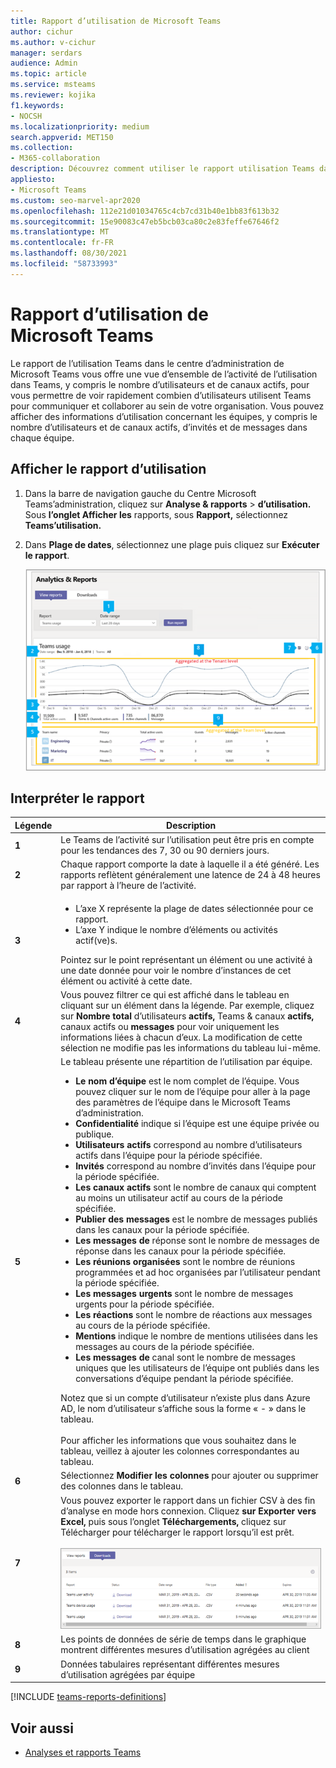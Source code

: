```yaml
---
title: Rapport d’utilisation de Microsoft Teams
author: cichur
ms.author: v-cichur
manager: serdars
audience: Admin
ms.topic: article
ms.service: msteams
ms.reviewer: kojika
f1.keywords:
- NOCSH
ms.localizationpriority: medium
search.appverid: MET150
ms.collection:
- M365-collaboration
description: Découvrez comment utiliser le rapport utilisation Teams dans le centre d’administration de Microsoft Teams pour obtenir une vue d’ensemble de l’activité des équipes dans votre organisation.
appliesto:
- Microsoft Teams
ms.custom: seo-marvel-apr2020
ms.openlocfilehash: 112e21d01034765c4cb7cd31b40e1bb83f613b32
ms.sourcegitcommit: 15e90083c47eb5bcb03ca80c2e83feffe67646f2
ms.translationtype: MT
ms.contentlocale: fr-FR
ms.lasthandoff: 08/30/2021
ms.locfileid: "58733993"
---
```

# <a name="microsoft-teams-usage-report"></a>Rapport d’utilisation de Microsoft Teams

Le rapport de l’utilisation Teams dans le centre d’administration de Microsoft Teams vous offre une vue d’ensemble de l’activité de l’utilisation dans Teams, y compris le nombre d’utilisateurs et de canaux actifs, pour vous permettre de voir rapidement combien d’utilisateurs utilisent Teams pour communiquer et collaborer au sein de votre organisation. Vous pouvez afficher des informations d’utilisation concernant les équipes, y compris le nombre d’utilisateurs et de canaux actifs, d’invités et de messages dans chaque équipe.

## <a name="view-the-usage-report"></a>Afficher le rapport d’utilisation

1. Dans la barre de navigation gauche du Centre Microsoft Teams’administration, cliquez sur **Analyse & rapports**  >  **d’utilisation.** Sous **l’onglet Afficher les** rapports, sous **Rapport,** sélectionnez **Teams’utilisation.**
2. Dans **Plage de dates**, sélectionnez une plage puis cliquez sur **Exécuter le rapport**.

    ![Capture d’écran Teams rapport d’utilisation de l’Teams dans le Centre d’administration avec des appels.](../media/teams-reports-teams-usage-with-callouts1.png "Capture d’écran du Teams d’utilisation de l’Teams dans le Centre d’administration Teams des appels")

## <a name="interpret-the-report"></a>Interpréter le rapport

|Légende |Description  |
|--------|-------------|
|**1**   |Le Teams de l’activité sur l’utilisation peut être pris en compte pour les tendances des 7, 30 ou 90 derniers jours. |
|**2**   |Chaque rapport comporte la date à laquelle il a été généré. Les rapports reflètent généralement une latence de 24 à 48 heures par rapport à l’heure de l’activité. |
|**3**   |<ul><li>L’axe X représente la plage de dates sélectionnée pour ce rapport.</li> <li> L’axe Y indique le nombre d’éléments ou activités actif(ve)s.</li> </ul>Pointez sur le point représentant un élément ou une activité à une date donnée pour voir le nombre d’instances de cet élément ou activité à cette date.|
|**4**   |Vous pouvez filtrer ce qui est affiché dans le tableau en cliquant sur un élément dans la légende. Par exemple, cliquez sur **Nombre total** d’utilisateurs **actifs,** Teams & canaux **actifs,** canaux actifs ou **messages** pour voir uniquement les informations liées à chacun d’eux. La modification de cette sélection ne modifie pas les informations du tableau lui-même. |
|**5**   |Le tableau présente une répartition de l’utilisation par équipe. <ul><li>**Le nom d’équipe** est le nom complet de l’équipe. Vous pouvez cliquer sur le nom de l’équipe pour aller à la page des paramètres de l’équipe dans le Microsoft Teams d’administration. </li> <li>**Confidentialité** indique si l’équipe est une équipe privée ou publique.</li> <li>**Utilisateurs actifs** correspond au nombre d’utilisateurs actifs dans l’équipe pour la période spécifiée.</li><li>**Invités** correspond au nombre d’invités dans l’équipe pour la période spécifiée.</li> <li>**Les canaux actifs** sont le nombre de canaux qui comptent au moins un utilisateur actif au cours de la période spécifiée.</li> <li>**Publier des messages** est le nombre de messages publiés dans les canaux pour la période spécifiée.</li> <li>**Les messages de** réponse sont le nombre de messages de réponse dans les canaux pour la période spécifiée.</li> <li>**Les réunions organisées** sont le nombre de réunions programmées et ad hoc organisées par l’utilisateur pendant la période spécifiée. </li><li>**Les messages urgents** sont le nombre de messages urgents pour la période spécifiée.</li><li>**Les réactions** sont le nombre de réactions aux messages au cours de la période spécifiée.</li><li>**Mentions** indique le nombre de mentions utilisées dans les messages au cours de la période spécifiée.</li><li>**Les messages de** canal sont le nombre de messages uniques que les utilisateurs de l’équipe ont publiés dans les conversations d’équipe pendant la période spécifiée.</li> </li> </ul>Notez que si un compte d’utilisateur n’existe plus dans Azure AD, le nom d’utilisateur s’affiche sous la forme « - » dans le tableau. <br><br>Pour afficher les informations que vous souhaitez dans le tableau, veillez à ajouter les colonnes correspondantes au tableau. |
|**6**   |Sélectionnez **Modifier les colonnes** pour ajouter ou supprimer des colonnes dans le tableau.|
|**7**   |Vous pouvez exporter le rapport dans un fichier CSV à des fin d’analyse en mode hors connexion. Cliquez **sur Exporter vers Excel,** puis sous l’onglet **Téléchargements,** cliquez sur Télécharger pour télécharger le rapport lorsqu’il est prêt. <br><br>![Capture d’écran de l’onglet Téléchargements affichant les rapports exportés à télécharger.](../media/teams-reports-export-to-csv.png)|
|**8** |Les points de données de série de temps dans le graphique montrent différentes mesures d’utilisation agrégées au client|
|**9** |Données tabulaires représentant différentes mesures d’utilisation agrégées par équipe|

[!INCLUDE [teams-reports-definitions](../includes/teams-reports-definitions.md)]

## <a name="related-topics"></a>Voir aussi

- [Analyses et rapports Teams](teams-reporting-reference.md)
